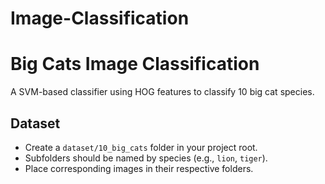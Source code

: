 # Image-Classification
# Big Cats Image Classification

A SVM-based classifier using HOG features to classify 10 big cat species.

## Dataset
- Create a `dataset/10_big_cats` folder in your project root.
- Subfolders should be named by species (e.g., `lion`, `tiger`).
- Place corresponding images in their respective folders.
